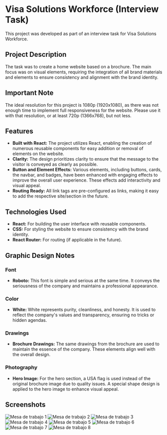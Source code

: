 # Visa Solutions Workforce (Interview Task)

This project was developed as part of an interview task for Visa Solutions Workforce.

## Project Description

The task was to create a home website based on a brochure. The main focus was on visual elements, requiring the integration of all brand materials and elements to ensure consistency and alignment with the brand identity.

## Important Note
The ideal resolution for this project is 1080p (1920x1080), as there was not enough time to implement full responsiveness for the website. Please use it with that resolution, or at least 720p (1366x768), but not less.

## Features

- **Built with React:** The project utilizes React, enabling the creation of numerous reusable components for easy addition or removal of elements on the website.
- **Clarity:** The design prioritizes clarity to ensure that the message to the visitor is conveyed as clearly as possible.
- **Button and Element Effects:** Various elements, including buttons, cards, the navbar, and badges, have been enhanced with engaging effects to improve the overall user experience. These effects add interactivity and visual appeal.
- **Routing Ready:** All link tags are pre-configured as links, making it easy to add the respective site/section in the future.

## Technologies Used

- **React:** For building the user interface with reusable components.
- **CSS:** For styling the website to ensure consistency with the brand identity.
- **React Router:** For routing (if applicable in the future).

## Graphic Design Notes

### Font
- **Roboto:** This font is simple and serious at the same time. It conveys the seriousness of the company and maintains a professional appearance.

### Color
- **White:** White represents purity, cleanliness, and honesty. It is used to reflect the company's values and transparency, ensuring no tricks or hidden agendas.

### Drawings
- **Brochure Drawings:** The same drawings from the brochure are used to maintain the essence of the company. These elements align well with the overall design.

### Photography
- **Hero Image:** For the hero section, a USA flag is used instead of the original brochure image due to quality issues. A special shape design is applied to the hero image to enhance visual appeal.

## Screenshots

![Mesa de trabajo 1](https://github.com/devFNL/visa-solutions/assets/127357394/90b01148-42ca-4388-bd04-389644b7f25a)
![Mesa de trabajo 2](https://github.com/devFNL/visa-solutions/assets/127357394/2e6c54fa-5261-4731-822c-605169c84573)
![Mesa de trabajo 3](https://github.com/devFNL/visa-solutions/assets/127357394/98d102c3-9322-4974-9648-65c3352f70fe)
![Mesa de trabajo 4](https://github.com/devFNL/visa-solutions/assets/127357394/20c74407-c75c-4f16-a2eb-1891e2d9c5e5)
![Mesa de trabajo 5](https://github.com/devFNL/visa-solutions/assets/127357394/6b031a6d-2607-4363-8807-589c1f9572fa)
![Mesa de trabajo 6](https://github.com/devFNL/visa-solutions/assets/127357394/09e60e7f-6f74-49c8-8f85-98d03941aa84)
![Mesa de trabajo 7](https://github.com/devFNL/visa-solutions/assets/127357394/93c86441-2b09-4bbf-ab50-40c4a09f8b36)
![Mesa de trabajo 8](https://github.com/devFNL/visa-solutions/assets/127357394/9786b450-2c36-4750-a849-d32d4217b81b)







